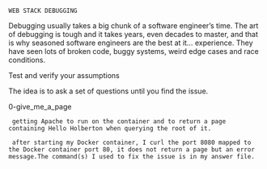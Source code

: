     WEB STACK DEBUGGING

Debugging usually takes a big chunk of a software engineer’s time. The art of debugging is tough and it takes years, even decades to master, and that is why seasoned software engineers are the best at it… experience. They have seen lots of broken code, buggy systems, weird edge cases and race conditions.

  Test and verify your assumptions

The idea is to ask a set of questions until you find the issue.

0-give_me_a_page

     getting Apache to run on the container and to return a page containing Hello Holberton when querying the root of it.
     
     after starting my Docker container, I curl the port 8080 mapped to the Docker container port 80, it does not return a page but an error        message.The command(s) I used to fix the issue is in my answer file.


  
